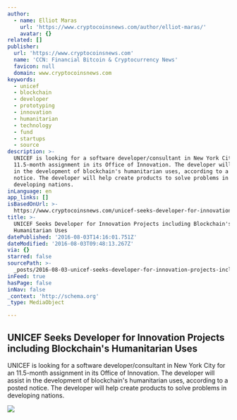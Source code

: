 ```yaml
---
author:
  - name: Elliot Maras
    url: 'https://www.cryptocoinsnews.com/author/elliot-maras/'
    avatar: {}
related: []
publisher:
  url: 'https://www.cryptocoinsnews.com'
  name: 'CCN: Financial Bitcoin & Cryptocurrency News'
  favicon: null
  domain: www.cryptocoinsnews.com
keywords:
  - unicef
  - blockchain
  - developer
  - prototyping
  - innovation
  - humanitarian
  - technology
  - fund
  - startups
  - source
description: >-
  UNICEF is looking for a software developer/consultant in New York City for an
  11.5-month assignment in its Office of Innovation. The developer will assist
  in the development of blockchain's humanitarian uses, according to a posted
  notice. The developer will help create products to solve problems in
  developing nations.
inLanguage: en
app_links: []
isBasedOnUrl: >-
  https://www.cryptocoinsnews.com/unicef-seeks-developer-for-innovation-projects-including-blockchains-humanitarian-uses/
title: >-
  UNICEF Seeks Developer for Innovation Projects including Blockchain's
  Humanitarian Uses
datePublished: '2016-08-03T14:16:01.751Z'
dateModified: '2016-08-03T09:48:13.267Z'
via: {}
starred: false
sourcePath: >-
  _posts/2016-08-03-unicef-seeks-developer-for-innovation-projects-including-blo.md
inFeed: true
hasPage: false
inNav: false
_context: 'http://schema.org'
_type: MediaObject

---
```

<article style=""><h1>UNICEF Seeks Developer for Innovation Projects including Blockchain's Humanitarian Uses</h1><p>UNICEF is looking for a software developer/consultant in New York City for an 11.5-month assignment in its Office of Innovation. The developer will assist in the development of blockchain's humanitarian uses, according to a posted notice. The developer will help create products to solve problems in developing nations.</p><img src="https://www.cryptocoinsnews.com/wp-content/uploads/2016/08/UNICEF-Seeks-Developer-For-Innovation-Projects.jpg" /></article>